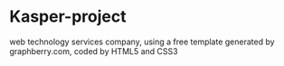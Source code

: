 # Kasper-project
web technology services company, 
 using a free template generated by graphberry.com, 
 coded by HTML5 and CSS3
